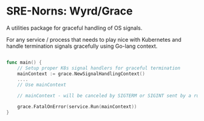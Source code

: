 # SRE-Norns: Wyrd/Grace
A utilities package for graceful handling of OS signals.

For any service / process that needs to play nice with Kubernetes and handle termination signals gracefully using Go-lang context.
```go

func main() {
    // Setup proper K8s signal handlers for graceful termination
    mainContext := grace.NewSignalHandlingContext()
    ....
    // Use mainContext

    // mainContext - will be canceled by SIGTERM or SIGINT sent by a runtime

    grace.FatalOnError(service.Run(mainContext))
}

```
